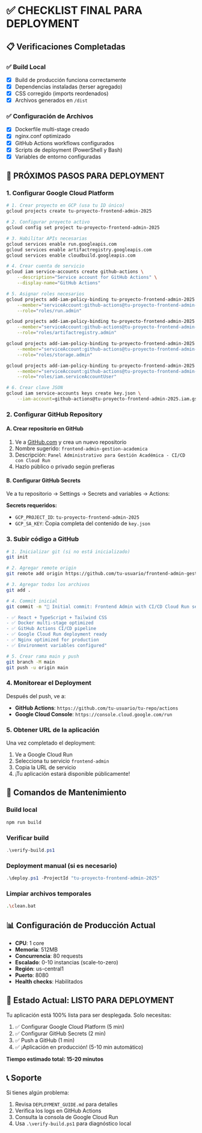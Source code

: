 # ✅ CHECKLIST FINAL PARA DEPLOYMENT

## 📋 Verificaciones Completadas

### ✅ Build Local
- [x] Build de producción funciona correctamente
- [x] Dependencias instaladas (terser agregado)
- [x] CSS corregido (imports reordenados)
- [x] Archivos generados en `/dist`

### ✅ Configuración de Archivos
- [x] Dockerfile multi-stage creado
- [x] nginx.conf optimizado
- [x] GitHub Actions workflows configurados
- [x] Scripts de deployment (PowerShell y Bash)
- [x] Variables de entorno configuradas

## 🚀 PRÓXIMOS PASOS PARA DEPLOYMENT

### 1. Configurar Google Cloud Platform

```bash
# 1. Crear proyecto en GCP (usa tu ID único)
gcloud projects create tu-proyecto-frontend-admin-2025

# 2. Configurar proyecto activo
gcloud config set project tu-proyecto-frontend-admin-2025

# 3. Habilitar APIs necesarias
gcloud services enable run.googleapis.com
gcloud services enable artifactregistry.googleapis.com
gcloud services enable cloudbuild.googleapis.com

# 4. Crear cuenta de servicio
gcloud iam service-accounts create github-actions \
    --description="Service account for GitHub Actions" \
    --display-name="GitHub Actions"

# 5. Asignar roles necesarios
gcloud projects add-iam-policy-binding tu-proyecto-frontend-admin-2025 \
    --member="serviceAccount:github-actions@tu-proyecto-frontend-admin-2025.iam.gserviceaccount.com" \
    --role="roles/run.admin"

gcloud projects add-iam-policy-binding tu-proyecto-frontend-admin-2025 \
    --member="serviceAccount:github-actions@tu-proyecto-frontend-admin-2025.iam.gserviceaccount.com" \
    --role="roles/artifactregistry.admin"

gcloud projects add-iam-policy-binding tu-proyecto-frontend-admin-2025 \
    --member="serviceAccount:github-actions@tu-proyecto-frontend-admin-2025.iam.gserviceaccount.com" \
    --role="roles/storage.admin"

gcloud projects add-iam-policy-binding tu-proyecto-frontend-admin-2025 \
    --member="serviceAccount:github-actions@tu-proyecto-frontend-admin-2025.iam.gserviceaccount.com" \
    --role="roles/iam.serviceAccountUser"

# 6. Crear clave JSON
gcloud iam service-accounts keys create key.json \
    --iam-account=github-actions@tu-proyecto-frontend-admin-2025.iam.gserviceaccount.com
```

### 2. Configurar GitHub Repository

#### A. Crear repositorio en GitHub
1. Ve a [GitHub.com](https://github.com) y crea un nuevo repositorio
2. Nombre sugerido: `frontend-admin-gestion-academica`
3. Descripción: `Panel Administrativo para Gestión Académica - CI/CD con Cloud Run`
4. Hazlo público o privado según prefieras

#### B. Configurar GitHub Secrets
Ve a tu repositorio → Settings → Secrets and variables → Actions:

**Secrets requeridos:**
- `GCP_PROJECT_ID`: `tu-proyecto-frontend-admin-2025`
- `GCP_SA_KEY`: Copia completa del contenido de `key.json`

### 3. Subir código a GitHub

```bash
# 1. Inicializar git (si no está inicializado)
git init

# 2. Agregar remote origin
git remote add origin https://github.com/tu-usuario/frontend-admin-gestion-academica.git

# 3. Agregar todos los archivos
git add .

# 4. Commit inicial
git commit -m "🚀 Initial commit: Frontend Admin with CI/CD Cloud Run setup

- ✅ React + TypeScript + Tailwind CSS
- ✅ Docker multi-stage optimized
- ✅ GitHub Actions CI/CD pipeline  
- ✅ Google Cloud Run deployment ready
- ✅ Nginx optimized for production
- ✅ Environment variables configured"

# 5. Crear rama main y push
git branch -M main
git push -u origin main
```

### 4. Monitorear el Deployment

Después del push, ve a:
- **GitHub Actions**: `https://github.com/tu-usuario/tu-repo/actions`
- **Google Cloud Console**: `https://console.cloud.google.com/run`

### 5. Obtener URL de la aplicación

Una vez completado el deployment:
1. Ve a Google Cloud Run
2. Selecciona tu servicio `frontend-admin`
3. Copia la URL de servicio
4. ¡Tu aplicación estará disponible públicamente!

## 🔧 Comandos de Mantenimiento

### Build local
```bash
npm run build
```

### Verificar build
```powershell
.\verify-build.ps1
```

### Deployment manual (si es necesario)
```powershell
.\deploy.ps1 -ProjectId "tu-proyecto-frontend-admin-2025"
```

### Limpiar archivos temporales
```bash
.\clean.bat
```

## 📊 Configuración de Producción Actual

- **CPU**: 1 core
- **Memoria**: 512MB  
- **Concurrencia**: 80 requests
- **Escalado**: 0-10 instancias (scale-to-zero)
- **Región**: us-central1
- **Puerto**: 8080
- **Health checks**: Habilitados

## 🎯 Estado Actual: LISTO PARA DEPLOYMENT

Tu aplicación está 100% lista para ser desplegada. Solo necesitas:
1. ✅ Configurar Google Cloud Platform (5 min)
2. ✅ Configurar GitHub Secrets (2 min)  
3. ✅ Push a GitHub (1 min)
4. ✅ ¡Aplicación en producción! (5-10 min automático)

**Tiempo estimado total: 15-20 minutos**

## 📞 Soporte

Si tienes algún problema:
1. Revisa `DEPLOYMENT_GUIDE.md` para detalles
2. Verifica los logs en GitHub Actions
3. Consulta la consola de Google Cloud Run
4. Usa `.\verify-build.ps1` para diagnóstico local
